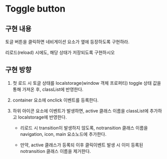 # Toggle button

## 구현 내용

토글 버튼을 클릭하면 네비게이션 요소가 옆에 등장하도록 구현하라.

리로드(reload) 시에도, 해당 상태가 저장되도록 구현하시오

## 구현 방향

1. 첫 로드 시 토글 상태를 localstorage(window 객체 프로퍼티) toggle 상태 값을 통해 가져온 후, classList에 반영한다.

2. container 요소에 onclick 이벤트를 등록한다.

3. 하위 아이콘 요소에 이벤트가 발생하면, active 클래스 이름을 classList에 추가하고 localstorage에 반영한다.

   - 리로드 시 transition이 발생하지 않도록, notransition 클래스 이름을 navigation, icon, main 요소노드에 추가한다.

   - 만약, active 클래스가 등록되 이후 클릭이벤트 발생 시 이미 등록된 notransition 클래스 이름을 제거한다.
